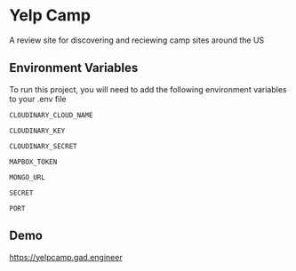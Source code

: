 
# Yelp Camp

A review site for discovering and reciewing camp sites around the US


## Environment Variables

To run this project, you will need to add the following environment variables to your .env file

`CLOUDINARY_CLOUD_NAME`  

`CLOUDINARY_KEY`

`CLOUDINARY_SECRET`

`MAPBOX_TOKEN`

`MONGO_URL`

`SECRET`

`PORT`
## Demo

https://yelpcamp.gad.engineer

